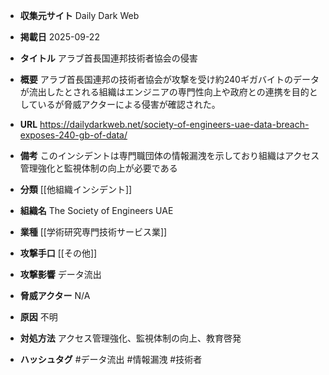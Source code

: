 - **収集元サイト**
Daily Dark Web

- **掲載日**
2025-09-22

- **タイトル**
アラブ首長国連邦技術者協会の侵害

- **概要**
アラブ首長国連邦の技術者協会が攻撃を受け約240ギガバイトのデータが流出したとされる組織はエンジニアの専門性向上や政府との連携を目的としているが脅威アクターによる侵害が確認された。

- **URL**
https://dailydarkweb.net/society-of-engineers-uae-data-breach-exposes-240-gb-of-data/

- **備考**
このインシデントは専門職団体の情報漏洩を示しており組織はアクセス管理強化と監視体制の向上が必要である

- **分類**
[[他組織インシデント]]

- **組織名**
The Society of Engineers UAE

- **業種**
[[学術研究専門技術サービス業]]

- **攻撃手口**
[[その他]]

- **攻撃影響**
データ流出

- **脅威アクター**
N/A

- **原因**
不明

- **対処方法**
アクセス管理強化、監視体制の向上、教育啓発

- **ハッシュタグ**
#データ流出 #情報漏洩 #技術者
